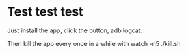 # Test test test

Just install the app, click the button, adb logcat.

Then kill the app every once in a while with watch -n5 ./kill.sh